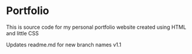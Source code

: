 # Portfolio

This is source code for my personal portfolio website created using HTML and little CSS


Updates readme.md for new branch names v1.1